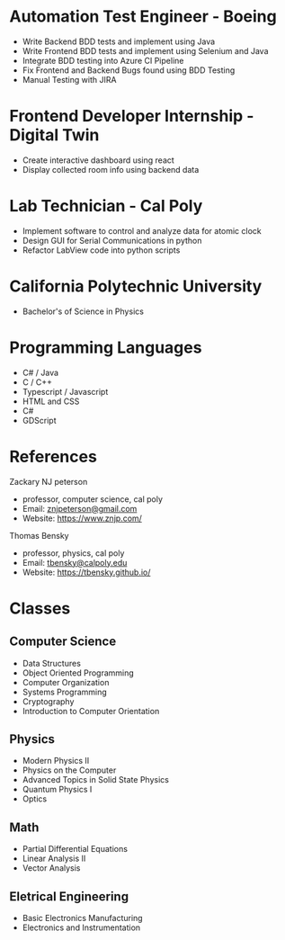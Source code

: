 # Automation Test Engineer - Boeing
* Write Backend BDD tests and implement using Java 
* Write Frontend BDD tests and implement using Selenium and Java
* Integrate BDD testing into Azure CI Pipeline
* Fix Frontend and Backend Bugs found using BDD Testing
* Manual Testing with JIRA

# Frontend Developer Internship - Digital Twin
* Create interactive dashboard using react
* Display collected room info using backend data

# Lab Technician - Cal Poly  	
* Implement software to control and analyze data for  atomic clock
* Design GUI for Serial Communications in python
* Refactor LabView code  into python scripts

# California Polytechnic University
* Bachelor's of Science in Physics

# Programming Languages
* C# / Java
* C / C++
* Typescript / Javascript
* HTML and CSS
* C#
* GDScript

# References
Zackary NJ peterson 
* professor, computer science, cal poly
* Email: znjpeterson@gmail.com
* Website: https://www.znjp.com/

Thomas Bensky
* professor, physics, cal poly
* Email: tbensky@calpoly.edu
* Website: https://tbensky.github.io/

# Classes
## Computer Science
* Data Structures 
* Object Oriented Programming
* Computer Organization 
* Systems Programming 
* Cryptography 
* Introduction to Computer Orientation

## Physics
 * Modern Physics II 
 * Physics on the Computer 
 * Advanced Topics in Solid State Physics 
 * Quantum Physics I 
 * Optics

## Math 
* Partial Differential Equations 
* Linear Analysis II
* Vector Analysis

## Eletrical Engineering
* Basic Electronics Manufacturing
* Electronics and Instrumentation


